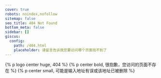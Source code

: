 ```yaml
---
cover: true
robots: noindex,nofollow
sitemap: false
seo_title: 404 Not Found
bottom_meta: false
sidebar: []
giscus:
  config:
    path: /404.html
    placeholder: 请留言告诉我您要访问哪个页面找不到了
---
```


{% p logo center huge, 404 %}
{% p center bold, 很抱歉，您访问的页面不存在 %}
{% p center small, 可能是输入地址有误或该地址已被删除 %}